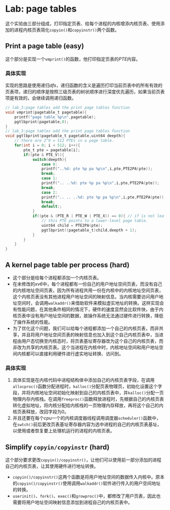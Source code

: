 # Lab: page tables
这个实验由三部分组成，打印指定页表、给每个进程的内核增添内核页表、使用添加的进程内核页表简化`copyin()`和`copyinstr()`两个函数。
## Print a page table (easy)
这个部分是实现一个`vmprint()`的函数，他打印指定页表的*PTE*内容。
### 具体实现
实现的思路是使用递归*dfs*，递归函数的含义是遍历打印当前页表中的所有有效的页表项，递归的顺序是按照三级页表的树状顺序进行深度优先遍历，如果当前页表项是有效的，会继续调用递归函数。

```c
// lab_3:page tables add the print page tables function
void vmprint(pagetable_t pagetable){
    printf("page table %p\n",pagetable);
    pgtlbprint(pagetable,0);
}
// lab_3:page tables add the print page tables function
void pgtlbprint(pagetable_t pagetable,uint64 deepth){
    // there are 2^9 = 512 PTEs in a page table.
    for(int i = 0; i < 512; i++){
        pte_t pte = pagetable[i];
        if((pte & PTE_V)){
            switch(deepth){
                case 0:
                printf("..%d: pte %p pa %p\n",i,pte,PTE2PA(pte));
                break;
                case 1:
                printf(".. ..%d: pte %p pa %p\n",i,pte,PTE2PA(pte));
                break;
                case 2:
                printf(".. .. ..%d: pte %p pa %p\n",i,pte,PTE2PA(pte));
                break;
                default:;
            }
            if((pte & (PTE_R | PTE_W | PTE_X)) == 0){ // if is not leaf of the page tables
                // this PTE points to a lower-level page table.
                uint64 child = PTE2PA(pte);
                pgtlbprint((pagetable_t)child,deepth + 1);
            }
        }
    }
}
```
## A kernel page table per process (hard)
- 这个部分是给每个进程都添加一个内核页表。
- 在未修改的*xv6*中，每个进程都有一份自己的用户地址空间页表，而没有自己的内核地址空间页表，因为所有进程共用一份在内核中的内核地址空间页表，这个内核页表没有其他进程用户地址空间的映射信息。当内核需要访问用户地址空间时，会调用`walkaddr()`来借助软件来模拟虚实地址的转换。这样实现会有性能问题，在其他条件相同的情况下，硬件的速度显然会比软件快，由于内核页表中没有用户地址空间的数据，故操作系统无法通过硬件进行转换，降低了操作系统的性能。
- 为了优化这个问题，我们可以给每个进程都添加一个自己的内核页表，而非共享，并且将用户地址空间页表的映射信息也加入到这个自己内核页表中，当进程由用户态切换至内核态时，将页表基址寄存器改为这个自己的内核页表，而非改为共享的内核页表。这个当进程在内核中时，内核地址空间和用户地址空间内核都可以直接利用硬件进行虚实地址转换、访问到。   
### 具体实现   
1. 具体实现是在内核代码中进程结构体中添加自己的内核页表字段，在调用`allocproc()`函数分配进程时，`kalloc()`分配页表物理页，初始化设置这个字段，并将内核地址空间初始化映射到自己的内核页表中，并`kalloc()`分配一页物理内存内核栈。在调用`freeproc()`函数释放进程时，先根据自己的内核页表转化虚拟地址，将内核分配给内核栈的一页物理内存释放，再将这个自己的内核页表释放，改回字段为0。
1. 并且还要在每个*cpu*一个的内核调度器线程调用调度器`scheduler()`函数中，在`swtch()`前后更改页表基址寄存器内容为选中进程的自己的内核页表基址，以使用或者恢复要上处理机运行的进程的内核页表。
## Simplify `copyin/copyinstr` (hard)
这个部分要求更改`copyin()/copyinstr()`，让他们可以使用前一部分添加的进程自己的内核页表，让其使用硬件进行地址转换。
- `copyin()/copyinstr()`这两个函数是将用户地址空间的数据传入内核中。原本的`copyin()/copyinstr()`使用调用`walkaddr()`软件进行传入的用户空间地址的转换。
- `userinit()`、`fork()`、`exec()`和`growproc()`中，都修改了用户页表，因此也需要将用户地址空间映射信息添加到进程自己的内核页表中。
